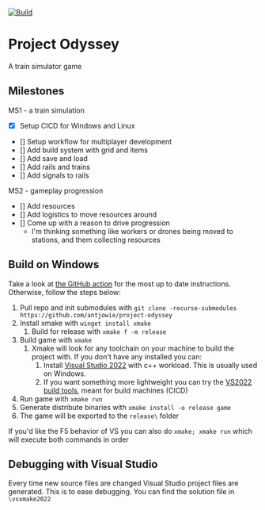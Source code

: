 [![Build](https://github.com/antjowie/project-odyssey-cpp/actions/workflows/build.yml/badge.svg)](https://github.com/antjowie/project-odyssey-cpp/actions/workflows/build.yml)

# Project Odyssey

A train simulator game

## Milestones

MS1 - a train simulation

- [x] Setup CICD for Windows and Linux
- [] Setup workflow for multiplayer development
- [] Add build system with grid and items
- [] Add save and load
- [] Add rails and trains
- [] Add signals to rails

MS2 - gameplay progression

- [] Add resources
- [] Add logistics to move resources around
- [] Come up with a reason to drive progression
  - I'm thinking something like workers or drones being moved to stations, and them collecting resources

## Build on Windows

Take a look at [the GitHub action](https://github.com/antjowie/project-odyssey/blob/master/.github/workflows/build.yml) for the most up to date instructions. Otherwise, follow the steps below:

1. Pull repo and init submodules with `git clone -recurse-submodules https://github.com/antjowie/project-odyssey`
2. Install xmake with `winget install xmake`
   1. Build for release with `xmake f -m release`
3. Build game with `xmake` 
   1. Xmake will look for any toolchain on your machine to build the project with. If you don't have any installed you can: 
      1. Install [Visual Studio 2022](https://visualstudio.microsoft.com/vs/) with c++ workload. This is usually used on Windows. 
      2. If you want something more lightweight you can try the [VS2022 build tools](https://visualstudio.microsoft.com/downloads/?q=build+tools), meant for build machines (CICD)
4. Run game with `xmake run`
5. Generate distribute binaries with `xmake install -o release game`
6. The game will be exported to the `release\` folder

If you'd like the F5 behavior of VS you can also do `xmake; xmake run` which will execute both commands in order

## Debugging with Visual Studio

Every time new source files are changed Visual Studio project files are generated. This is to ease debugging. You can find the solution file in `\vsxmake2022`
